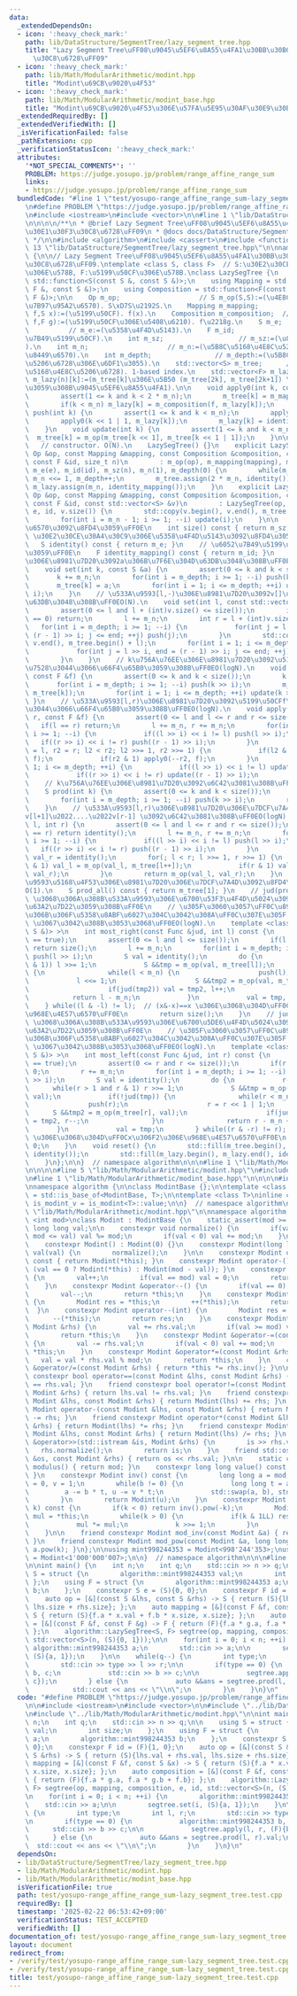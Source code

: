 ```yaml
---
data:
  _extendedDependsOn:
  - icon: ':heavy_check_mark:'
    path: lib/DataStructure/SegmentTree/lazy_segment_tree.hpp
    title: "Lazy Segment Tree\uFF08\u9045\u5EF6\u8A55\u4FA1\u30BB\u30B0\u30E1\u30F3\
      \u30C8\u6728\uFF09"
  - icon: ':heavy_check_mark:'
    path: lib/Math/ModularArithmetic/modint.hpp
    title: "Modint\u69CB\u9020\u4F53"
  - icon: ':heavy_check_mark:'
    path: lib/Math/ModularArithmetic/modint_base.hpp
    title: "Modint\u69CB\u9020\u4F53\u306E\u57FA\u5E95\u30AF\u30E9\u30B9"
  _extendedRequiredBy: []
  _extendedVerifiedWith: []
  _isVerificationFailed: false
  _pathExtension: cpp
  _verificationStatusIcon: ':heavy_check_mark:'
  attributes:
    '*NOT_SPECIAL_COMMENTS*': ''
    PROBLEM: https://judge.yosupo.jp/problem/range_affine_range_sum
    links:
    - https://judge.yosupo.jp/problem/range_affine_range_sum
  bundledCode: "#line 1 \"test/yosupo-range_affine_range_sum-lazy_segment_tree.test.cpp\"\
    \n#define PROBLEM \"https://judge.yosupo.jp/problem/range_affine_range_sum\"\n\
    \n#include <iostream>\n#include <vector>\n\n#line 1 \"lib/DataStructure/SegmentTree/lazy_segment_tree.hpp\"\
    \n\n\n\n/**\n * @brief Lazy Segment Tree\uFF08\u9045\u5EF6\u8A55\u4FA1\u30BB\u30B0\
    \u30E1\u30F3\u30C8\u6728\uFF09\n * @docs docs/DataStructure/SegmentTree/lazy_segment_tree.md\n\
    \ */\n\n#include <algorithm>\n#include <cassert>\n#include <functional>\n#line\
    \ 13 \"lib/DataStructure/SegmentTree/lazy_segment_tree.hpp\"\n\nnamespace algorithm\
    \ {\n\n// Lazy Segment Tree\uFF08\u9045\u5EF6\u8A55\u4FA1\u30BB\u30B0\u30E1\u30F3\
    \u30C8\u6728\uFF09.\ntemplate <class S, class F>  // S:\u30E2\u30CE\u30A4\u30C9\
    \u306E\u578B, F:\u5199\u50CF\u306E\u578B.\nclass LazySegTree {\n    using Op =\
    \ std::function<S(const S &, const S &)>;\n    using Mapping = std::function<S(const\
    \ F &, const S &)>;\n    using Composition = std::function<F(const F &, const\
    \ F &)>;\n\n    Op m_op;                    // S m_op(S,S):=(\u4E8C\u9805\u6F14\
    \u7B97\u95A2\u6570). S\xD7S\u2192S.\n    Mapping m_mapping;          // S m_mapping(F\
    \ f,S x):=(\u5199\u50CF). f(x).\n    Composition m_composition;  // F m_composition(F\
    \ f,F g):=(\u5199\u50CF\u306E\u5408\u6210). f\u2218g.\n    S m_e;            \
    \          // m_e:=(\u5358\u4F4D\u5143).\n    F m_id;                     // m_id:=(\u6052\
    \u7B49\u5199\u50CF).\n    int m_sz;                   // m_sz:=(\u8981\u7D20\u6570\
    ).\n    int m_n;                    // m_n:=(\u5B8C\u5168\u4E8C\u5206\u6728\u306E\
    \u8449\u6570).\n    int m_depth;                // m_depth:=(\u5B8C\u5168\u4E8C\
    \u5206\u6728\u306E\u6DF1\u3055).\n    std::vector<S> m_tree;      // m_tree(2n)[]:=(\u5B8C\
    \u5168\u4E8C\u5206\u6728). 1-based index.\n    std::vector<F> m_lazy;      //\
    \ m_lazy(n)[k]:=(m_tree[k]\u306E\u5B50 (m_tree[2k], m_tree[2k+1]) \u306B\u5BFE\
    \u3059\u308B\u9045\u5EF6\u8A55\u4FA1).\n\n    void apply0(int k, const F &f) {\n\
    \        assert(1 <= k and k < 2 * m_n);\n        m_tree[k] = m_mapping(f, m_tree[k]);\n\
    \        if(k < m_n) m_lazy[k] = m_composition(f, m_lazy[k]);\n    }\n    void\
    \ push(int k) {\n        assert(1 <= k and k < m_n);\n        apply0(k << 1, m_lazy[k]);\n\
    \        apply0(k << 1 | 1, m_lazy[k]);\n        m_lazy[k] = identity_mapping();\n\
    \    }\n    void update(int k) {\n        assert(1 <= k and k < m_n);\n      \
    \  m_tree[k] = m_op(m_tree[k << 1], m_tree[k << 1 | 1]);\n    }\n\npublic:\n \
    \   // constructor. O(N).\n    LazySegTree() {}\n    explicit LazySegTree(const\
    \ Op &op, const Mapping &mapping, const Composition &composition, const S &e,\
    \ const F &id, size_t n)\n        : m_op(op), m_mapping(mapping), m_composition(composition),\
    \ m_e(e), m_id(id), m_sz(n), m_n(1), m_depth(0) {\n        while(m_n < size())\
    \ m_n <<= 1, m_depth++;\n        m_tree.assign(2 * m_n, identity());\n       \
    \ m_lazy.assign(m_n, identity_mapping());\n    }\n    explicit LazySegTree(const\
    \ Op &op, const Mapping &mapping, const Composition &composition, const S &e,\
    \ const F &id, const std::vector<S> &v)\n        : LazySegTree(op, mapping, composition,\
    \ e, id, v.size()) {\n        std::copy(v.begin(), v.end(), m_tree.begin() + m_n);\n\
    \        for(int i = m_n - 1; i >= 1; --i) update(i);\n    }\n\n    // \u8981\u7D20\
    \u6570\u3092\u8FD4\u3059\uFF0E\n    int size() const { return m_sz; }\n    //\
    \ \u30E2\u30CE\u30A4\u30C9\u306E\u5358\u4F4D\u5143\u3092\u8FD4\u3059\uFF0E\n \
    \   S identity() const { return m_e; }\n    // \u6052\u7B49\u5199\u50CF\u3092\u8FD4\
    \u3059\uFF0E\n    F identity_mapping() const { return m_id; }\n    // k\u756A\u76EE\
    \u306E\u8981\u7D20\u3092a\u306B\u7F6E\u304D\u63DB\u3048\u308B\uFF0EO(logN).\n\
    \    void set(int k, const S &a) {\n        assert(0 <= k and k < size());\n \
    \       k += m_n;\n        for(int i = m_depth; i >= 1; --i) push(k >> i);\n \
    \       m_tree[k] = a;\n        for(int i = 1; i <= m_depth; ++i) update(k >>\
    \ i);\n    }\n    // \u533A\u9593[l,-)\u306E\u8981\u7D20\u3092v[]\u306B\u7F6E\u304D\
    \u63DB\u3048\u308B\uFF0EO(N).\n    void set(int l, const std::vector<S> &v) {\n\
    \        assert(0 <= l and l + (int)v.size() <= size());\n        if(v.size()\
    \ == 0) return;\n        l += m_n;\n        int r = l + (int)v.size();\n     \
    \   for(int i = m_depth; i >= 1; --i) {\n            for(int j = l >> i, end =\
    \ (r - 1) >> i; j <= end; ++j) push(j);\n        }\n        std::copy(v.begin(),\
    \ v.end(), m_tree.begin() + l);\n        for(int i = 1; i <= m_depth; ++i) {\n\
    \            for(int j = l >> i, end = (r - 1) >> i; j <= end; ++j) update(j);\n\
    \        }\n    }\n    // k\u756A\u76EE\u306E\u8981\u7D20\u3092\u5199\u50CFf\u3092\
    \u7528\u3044\u3066\u66F4\u65B0\u3059\u308B\uFF0EO(logN).\n    void apply(int k,\
    \ const F &f) {\n        assert(0 <= k and k < size());\n        k += m_n;\n \
    \       for(int i = m_depth; i >= 1; --i) push(k >> i);\n        m_tree[k] = m_mapping(f,\
    \ m_tree[k]);\n        for(int i = 1; i <= m_depth; ++i) update(k >> i);\n   \
    \ }\n    // \u533A\u9593[l,r)\u306E\u8981\u7D20\u3092\u5199\u50CFf\u3092\u7528\
    \u3044\u3066\u66F4\u65B0\u3059\u308B\uFF0EO(logN).\n    void apply(int l, int\
    \ r, const F &f) {\n        assert(0 <= l and l <= r and r <= size());\n     \
    \   if(l == r) return;\n        l += m_n, r += m_n;\n        for(int i = m_depth;\
    \ i >= 1; --i) {\n            if((l >> i) << i != l) push(l >> i);\n         \
    \   if((r >> i) << i != r) push((r - 1) >> i);\n        }\n        for(int l2\
    \ = l, r2 = r; l2 < r2; l2 >>= 1, r2 >>= 1) {\n            if(l2 & 1) apply0(l2++,\
    \ f);\n            if(r2 & 1) apply0(--r2, f);\n        }\n        for(int i =\
    \ 1; i <= m_depth; ++i) {\n            if((l >> i) << i != l) update(l >> i);\n\
    \            if((r >> i) << i != r) update((r - 1) >> i);\n        }\n    }\n\
    \    // k\u756A\u76EE\u306E\u8981\u7D20\u3092\u6C42\u3081\u308B\uFF0EO(logN).\n\
    \    S prod(int k) {\n        assert(0 <= k and k < size());\n        k += m_n;\n\
    \        for(int i = m_depth; i >= 1; --i) push(k >> i);\n        return m_tree[k];\n\
    \    }\n    // \u533A\u9593[l,r)\u306E\u8981\u7D20\u306E\u7DCF\u7A4D v[l]\u2022\
    v[l+1]\u2022....\u2022v[r-1] \u3092\u6C42\u3081\u308B\uFF0EO(logN).\n    S prod(int\
    \ l, int r) {\n        assert(0 <= l and l <= r and r <= size());\n        if(l\
    \ == r) return identity();\n        l += m_n, r += m_n;\n        for(int i = m_depth;\
    \ i >= 1; --i) {\n            if((l >> i) << i != l) push(l >> i);\n         \
    \   if((r >> i) << i != r) push((r - 1) >> i);\n        }\n        S val_l = identity(),\
    \ val_r = identity();\n        for(; l < r; l >>= 1, r >>= 1) {\n            if(l\
    \ & 1) val_l = m_op(val_l, m_tree[l++]);\n            if(r & 1) val_r = m_op(m_tree[--r],\
    \ val_r);\n        }\n        return m_op(val_l, val_r);\n    }\n    // \u533A\
    \u9593\u5168\u4F53\u306E\u8981\u7D20\u306E\u7DCF\u7A4D\u3092\u8FD4\u3059\uFF0E\
    O(1).\n    S prod_all() const { return m_tree[1]; }\n    // jud(prod(l,-))==true\
    \ \u3068\u306A\u308B\u533A\u9593\u306E\u6700\u53F3\u4F4D\u5024\u3092\u4E8C\u5206\
    \u63A2\u7D22\u3059\u308B\uFF0E\n    // \u305F\u3060\u3057\uFF0C\u8981\u7D20\u5217\
    \u306B\u306F\u5358\u8ABF\u6027\u304C\u3042\u308A\uFF0C\u307E\u305F jud(e)==true\
    \ \u3067\u3042\u308B\u3053\u3068\uFF0EO(logN).\n    template <class Func = std::function<bool(const\
    \ S &)> >\n    int most_right(const Func &jud, int l) const {\n        assert(jud(identity())\
    \ == true);\n        assert(0 <= l and l <= size());\n        if(l == size())\
    \ return size();\n        l += m_n;\n        for(int i = m_depth; i >= 1; --i)\
    \ push(l >> i);\n        S val = identity();\n        do {\n            while(!(l\
    \ & 1)) l >>= 1;\n            S &&tmp = m_op(val, m_tree[l]);\n            if(!jud(tmp))\
    \ {\n                while(l < m_n) {\n                    push(l);\n        \
    \            l <<= 1;\n                    S &&tmp2 = m_op(val, m_tree[l]);\n\
    \                    if(jud(tmp2)) val = tmp2, l++;\n                }\n     \
    \           return l - m_n;\n            }\n            val = tmp, l++;\n    \
    \    } while((l & -l) != l);  // (x&-x)==x \u306E\u3068\u304D\uFF0Cx\u306F2\u306E\
    \u968E\u4E57\u6570\uFF0E\n        return size();\n    }\n    // jud(prod(-,r))==true\
    \ \u3068\u306A\u308B\u533A\u9593\u306E\u6700\u5DE6\u4F4D\u5024\u3092\u4E8C\u5206\
    \u63A2\u7D22\u3059\u308B\uFF0E\n    // \u305F\u3060\u3057\uFF0C\u8981\u7D20\u5217\
    \u306B\u306F\u5358\u8ABF\u6027\u304C\u3042\u308A\uFF0C\u307E\u305F jud(e)==true\
    \ \u3067\u3042\u308B\u3053\u3068\uFF0EO(logN).\n    template <class Func = std::function<bool(const\
    \ S &)> >\n    int most_left(const Func &jud, int r) const {\n        assert(jud(identity())\
    \ == true);\n        assert(0 <= r and r <= size());\n        if(r == 0) return\
    \ 0;\n        r += m_n;\n        for(int i = m_depth; i >= 1; --i) push((r - 1)\
    \ >> i);\n        S val = identity();\n        do {\n            r--;\n      \
    \      while(r > 1 and r & 1) r >>= 1;\n            S &&tmp = m_op(m_tree[r],\
    \ val);\n            if(!jud(tmp)) {\n                while(r < m_n) {\n     \
    \               push(r);\n                    r = r << 1 | 1;\n              \
    \      S &&tmp2 = m_op(m_tree[r], val);\n                    if(jud(tmp2)) val\
    \ = tmp2, r--;\n                }\n                return r - m_n + 1;\n     \
    \       }\n            val = tmp;\n        } while((r & -r) != r);  // (x&-x)==x\
    \ \u306E\u3068\u304D\uFF0Cx\u306F2\u306E\u968E\u4E57\u6570\uFF0E\n        return\
    \ 0;\n    }\n    void reset() {\n        std::fill(m_tree.begin(), m_tree.end(),\
    \ identity());\n        std::fill(m_lazy.begin(), m_lazy.end(), identity_mapping());\n\
    \    }\n};\n\n}  // namespace algorithm\n\n\n#line 1 \"lib/Math/ModularArithmetic/modint.hpp\"\
    \n\n\n\n#line 5 \"lib/Math/ModularArithmetic/modint.hpp\"\n#include <utility>\n\
    \n#line 1 \"lib/Math/ModularArithmetic/modint_base.hpp\"\n\n\n\n#include <type_traits>\n\
    \nnamespace algorithm {\n\nclass ModintBase {};\n\ntemplate <class T>\nusing is_modint\
    \ = std::is_base_of<ModintBase, T>;\n\ntemplate <class T>\ninline constexpr bool\
    \ is_modint_v = is_modint<T>::value;\n\n}  // namespace algorithm\n\n\n#line 8\
    \ \"lib/Math/ModularArithmetic/modint.hpp\"\n\nnamespace algorithm {\n\ntemplate\
    \ <int mod>\nclass Modint : ModintBase {\n    static_assert(mod >= 1);\n\n   \
    \ long long val;\n\n    constexpr void normalize() {\n        if(val < -mod or\
    \ mod <= val) val %= mod;\n        if(val < 0) val += mod;\n    }\n\npublic:\n\
    \    constexpr Modint() : Modint(0) {}\n    constexpr Modint(long long val) :\
    \ val(val) {\n        normalize();\n    }\n\n    constexpr Modint operator+()\
    \ const { return Modint(*this); }\n    constexpr Modint operator-() const { return\
    \ (val == 0 ? Modint(*this) : Modint(mod - val)); }\n    constexpr Modint &operator++()\
    \ {\n        val++;\n        if(val == mod) val = 0;\n        return *this;\n\
    \    }\n    constexpr Modint &operator--() {\n        if(val == 0) val = mod;\n\
    \        val--;\n        return *this;\n    }\n    constexpr Modint operator++(int)\
    \ {\n        Modint res = *this;\n        ++(*this);\n        return res;\n  \
    \  }\n    constexpr Modint operator--(int) {\n        Modint res = *this;\n  \
    \      --(*this);\n        return res;\n    }\n    constexpr Modint &operator+=(const\
    \ Modint &rhs) {\n        val += rhs.val;\n        if(val >= mod) val -= mod;\n\
    \        return *this;\n    }\n    constexpr Modint &operator-=(const Modint &rhs)\
    \ {\n        val -= rhs.val;\n        if(val < 0) val += mod;\n        return\
    \ *this;\n    }\n    constexpr Modint &operator*=(const Modint &rhs) {\n     \
    \   val = val * rhs.val % mod;\n        return *this;\n    }\n    constexpr Modint\
    \ &operator/=(const Modint &rhs) { return *this *= rhs.inv(); }\n\n    friend\
    \ constexpr bool operator==(const Modint &lhs, const Modint &rhs) { return lhs.val\
    \ == rhs.val; }\n    friend constexpr bool operator!=(const Modint &lhs, const\
    \ Modint &rhs) { return lhs.val != rhs.val; }\n    friend constexpr Modint operator+(const\
    \ Modint &lhs, const Modint &rhs) { return Modint(lhs) += rhs; }\n    friend constexpr\
    \ Modint operator-(const Modint &lhs, const Modint &rhs) { return Modint(lhs)\
    \ -= rhs; }\n    friend constexpr Modint operator*(const Modint &lhs, const Modint\
    \ &rhs) { return Modint(lhs) *= rhs; }\n    friend constexpr Modint operator/(const\
    \ Modint &lhs, const Modint &rhs) { return Modint(lhs) /= rhs; }\n    friend std::istream\
    \ &operator>>(std::istream &is, Modint &rhs) {\n        is >> rhs.val;\n     \
    \   rhs.normalize();\n        return is;\n    }\n    friend std::ostream &operator<<(std::ostream\
    \ &os, const Modint &rhs) { return os << rhs.val; }\n\n    static constexpr int\
    \ modulus() { return mod; }\n    constexpr long long value() const { return val;\
    \ }\n    constexpr Modint inv() const {\n        long long a = mod, b = val, u\
    \ = 0, v = 1;\n        while(b != 0) {\n            long long t = a / b;\n   \
    \         a -= b * t, u -= v * t;\n            std::swap(a, b), std::swap(u, v);\n\
    \        }\n        return Modint(u);\n    }\n    constexpr Modint pow(long long\
    \ k) const {\n        if(k < 0) return inv().pow(-k);\n        Modint res = 1,\
    \ mul = *this;\n        while(k > 0) {\n            if(k & 1LL) res *= mul;\n\
    \            mul *= mul;\n            k >>= 1;\n        }\n        return res;\n\
    \    }\n\n    friend constexpr Modint mod_inv(const Modint &a) { return a.inv();\
    \ }\n    friend constexpr Modint mod_pow(const Modint &a, long long k) { return\
    \ a.pow(k); }\n};\n\nusing mint998244353 = Modint<998'244'353>;\nusing mint1000000007\
    \ = Modint<1'000'000'007>;\n\n}  // namespace algorithm\n\n\n#line 8 \"test/yosupo-range_affine_range_sum-lazy_segment_tree.test.cpp\"\
    \n\nint main() {\n    int n;\n    int q;\n    std::cin >> n >> q;\n\n    using\
    \ S = struct {\n        algorithm::mint998244353 val;\n        int size;\n   \
    \ };\n    using F = struct {\n        algorithm::mint998244353 a;\n        algorithm::mint998244353\
    \ b;\n    };\n    constexpr S e = (S){0, 0};\n    constexpr F id = (F){1, 0};\n\
    \    auto op = [&](const S &lhs, const S &rhs) -> S { return (S){lhs.val + rhs.val,\
    \ lhs.size + rhs.size}; };\n    auto mapping = [&](const F &f, const S &x) ->\
    \ S { return (S){f.a * x.val + f.b * x.size, x.size}; };\n    auto composition\
    \ = [&](const F &f, const F &g) -> F { return (F){f.a * g.a, f.a * g.b + f.b};\
    \ };\n    algorithm::LazySegTree<S, F> segtree(op, mapping, composition, e, id,\
    \ std::vector<S>(n, (S){0, 1}));\n\n    for(int i = 0; i < n; ++i) {\n       \
    \ algorithm::mint998244353 a;\n        std::cin >> a;\n\n        segtree.set(i,\
    \ (S){a, 1});\n    }\n\n    while(q--) {\n        int type;\n        int l, r;\n\
    \        std::cin >> type >> l >> r;\n\n        if(type == 0) {\n            algorithm::mint998244353\
    \ b, c;\n            std::cin >> b >> c;\n\n            segtree.apply(l, r, (F){b,\
    \ c});\n        } else {\n            auto &&ans = segtree.prod(l, r).val;\n \
    \           std::cout << ans << \"\\n\";\n        }\n    }\n}\n"
  code: "#define PROBLEM \"https://judge.yosupo.jp/problem/range_affine_range_sum\"\
    \n\n#include <iostream>\n#include <vector>\n\n#include \"../lib/DataStructure/SegmentTree/lazy_segment_tree.hpp\"\
    \n#include \"../lib/Math/ModularArithmetic/modint.hpp\"\n\nint main() {\n    int\
    \ n;\n    int q;\n    std::cin >> n >> q;\n\n    using S = struct {\n        algorithm::mint998244353\
    \ val;\n        int size;\n    };\n    using F = struct {\n        algorithm::mint998244353\
    \ a;\n        algorithm::mint998244353 b;\n    };\n    constexpr S e = (S){0,\
    \ 0};\n    constexpr F id = (F){1, 0};\n    auto op = [&](const S &lhs, const\
    \ S &rhs) -> S { return (S){lhs.val + rhs.val, lhs.size + rhs.size}; };\n    auto\
    \ mapping = [&](const F &f, const S &x) -> S { return (S){f.a * x.val + f.b *\
    \ x.size, x.size}; };\n    auto composition = [&](const F &f, const F &g) -> F\
    \ { return (F){f.a * g.a, f.a * g.b + f.b}; };\n    algorithm::LazySegTree<S,\
    \ F> segtree(op, mapping, composition, e, id, std::vector<S>(n, (S){0, 1}));\n\
    \n    for(int i = 0; i < n; ++i) {\n        algorithm::mint998244353 a;\n    \
    \    std::cin >> a;\n\n        segtree.set(i, (S){a, 1});\n    }\n\n    while(q--)\
    \ {\n        int type;\n        int l, r;\n        std::cin >> type >> l >> r;\n\
    \n        if(type == 0) {\n            algorithm::mint998244353 b, c;\n      \
    \      std::cin >> b >> c;\n\n            segtree.apply(l, r, (F){b, c});\n  \
    \      } else {\n            auto &&ans = segtree.prod(l, r).val;\n          \
    \  std::cout << ans << \"\\n\";\n        }\n    }\n}\n"
  dependsOn:
  - lib/DataStructure/SegmentTree/lazy_segment_tree.hpp
  - lib/Math/ModularArithmetic/modint.hpp
  - lib/Math/ModularArithmetic/modint_base.hpp
  isVerificationFile: true
  path: test/yosupo-range_affine_range_sum-lazy_segment_tree.test.cpp
  requiredBy: []
  timestamp: '2025-02-22 06:53:42+09:00'
  verificationStatus: TEST_ACCEPTED
  verifiedWith: []
documentation_of: test/yosupo-range_affine_range_sum-lazy_segment_tree.test.cpp
layout: document
redirect_from:
- /verify/test/yosupo-range_affine_range_sum-lazy_segment_tree.test.cpp
- /verify/test/yosupo-range_affine_range_sum-lazy_segment_tree.test.cpp.html
title: test/yosupo-range_affine_range_sum-lazy_segment_tree.test.cpp
---
```

